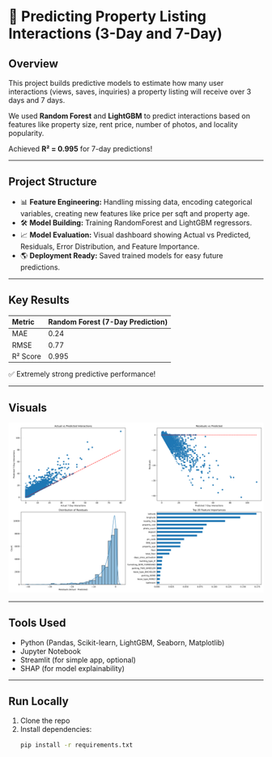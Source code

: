 # 🏡 Predicting Property Listing Interactions (3-Day and 7-Day)

## Overview
This project builds predictive models to estimate how many user interactions (views, saves, inquiries) a property listing will receive over 3 days and 7 days.

We used **Random Forest** and **LightGBM** to predict interactions based on features like property size, rent price, number of photos, and locality popularity.

Achieved **R² = 0.995** for 7-day predictions!

---

## Project Structure
- 📊 **Feature Engineering:** Handling missing data, encoding categorical variables, creating new features like price per sqft and property age.
- 🛠️ **Model Building:** Training RandomForest and LightGBM regressors.
- 📈 **Model Evaluation:** Visual dashboard showing Actual vs Predicted, Residuals, Error Distribution, and Feature Importance.
- 🌎 **Deployment Ready:** Saved trained models for easy future predictions.

---

## Key Results
| Metric | Random Forest (7-Day Prediction) |
|:-------|:-------------------------------|
| MAE | 0.24 |
| RMSE | 0.77 |
| R² Score | 0.995 |

✅ Extremely strong predictive performance!

---

## Visuals

![Model Performance Dashboard](model_performance_dashboard.png)

---

## Tools Used
- Python (Pandas, Scikit-learn, LightGBM, Seaborn, Matplotlib)
- Jupyter Notebook
- Streamlit (for simple app, optional)
- SHAP (for model explainability)

---

## Run Locally
1. Clone the repo
2. Install dependencies:  
   ```bash
   pip install -r requirements.txt
